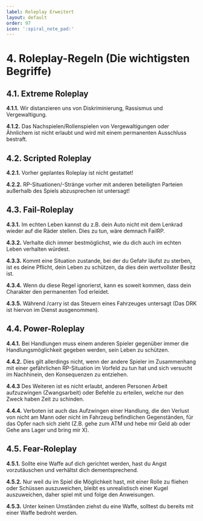 ```yaml
---
label: Roleplay Erweitert
layout: default
order: 97
icon: ':spiral_note_pad:'
---
```


# 4. Roleplay-Regeln (Die wichtigsten Begriffe)

## 4.1. Extreme Roleplay

**4.1.1.** Wir distanzieren uns von Diskriminierung, Rassismus und Vergewaltigung. 

**4.1.2.** Das Nachspielen/Rollenspielen von Vergewaltigungen oder Ähnlichem ist nicht erlaubt und wird mit einem permanenten Ausschluss bestraft.

## 4.2. Scripted Roleplay

**4.2.1.** Vorher geplantes Roleplay ist nicht gestattet! 

**4.2.2.** RP-Situationen/-Stränge vorher mit anderen beteiligten Parteien außerhalb des Spiels abzusprechen ist untersagt!

## 4.3. Fail-Roleplay

**4.3.1.** Im echten Leben kannst du z.B. dein Auto nicht mit dem Lenkrad wieder auf die Räder stellen. Dies zu tun, wäre demnach FailRP.

**4.3.2.** Verhalte dich immer bestmöglichst, wie du dich auch im echten Leben verhalten würdest.

**4.3.3.** Kommt eine Situation zustande, bei der du Gefahr läufst zu sterben, ist es deine Pflicht, dein Leben zu schützen, da dies dein wertvollster Besitz ist.

**4.3.4.** Wenn du diese Regel ignorierst, kann es soweit kommen, dass dein Charakter den permanenten Tod erleidet.

**4.3.5.** Während /carry ist das Steuern eines Fahrzeuges untersagt (Das DRK ist hiervon im Dienst ausgenommen).

## 4.4. Power-Roleplay

**4.4.1.** Bei Handlungen muss einem anderen Spieler gegenüber immer die Handlungsmöglichkeit gegeben werden, sein Leben zu schützen.

**4.4.2.** Dies gilt allerdings nicht, wenn der andere Spieler im Zusammenhang mit einer gefährlichen RP-Situation im Vorfeld zu tun hat und sich versucht im Nachhinein, den Konsequenzen zu entziehen.

**4.4.3** Des Weiteren ist es nicht erlaubt, anderen Personen Arbeit aufzuzwingen (Zwangsarbeit) oder Befehle zu erteilen, welche nur den Zweck haben Zeit zu schinden.

**4.4.4.** Verboten ist auch das Aufzwingen einer Handlung, die den Verlust von nicht am Mann oder nicht im Fahrzeug befindlichen Gegenständen, für das Opfer nach sich zieht (Z.B. gehe zum ATM und hebe mir Geld ab oder Gehe ans Lager und bring mir X).


## 4.5. Fear-Roleplay

**4.5.1.** Sollte eine Waffe auf dich gerichtet werden, hast du Angst vorzutäuschen und verhältst dich dementsprechend.

**4.5.2.** Nur weil du im Spiel die Möglichkeit hast, mit einer Rolle zu fliehen oder Schüssen auszuweichen, bleibt es unrealistisch einer Kugel auszuweichen, daher spiel mit und folge den Anweisungen.

**4.5.3.** Unter keinen Umständen ziehst du eine Waffe, solltest du bereits mit einer Waffe bedroht werden.
